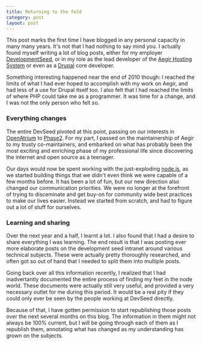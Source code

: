 ```yaml
---
title: Returning to the fold
category: post
layout: post
---
```

This post marks the first time I have blogged in any personal capacity in many many years. It's not that I had nothing to say mind you. I actually found myself writing a lot of blog posts, either for my employer [DevelopmentSeed](http://developmentseed.org), or in my role as the lead developer of the [Aegir Hosting System](http://aegirproject.org) or even as a [Drupal](http://drupal.org) core developer.

Something interesting happened near the end of 2010 though: I reached the limits of what I had ever hoped to accomplish with my work on Aegir, and had less of a use for Drupal itself too. I also felt that I had reached the limits of where PHP could take me as a programmer. It was time for a change, and I was not the only person who felt so.

<!--more-->

### Everything changes

The entire DevSeed pivoted at this point, passing on our interests in [OpenAtrium](http://openatrium.org) to [Phase2](http://www.phase2technology.com). For my part, I passed on the maintainership of Aegir to my trusty co-maintainers, and embarked on what has probably been the most exciting and enriching phase of my professional life since discovering the internet and open source as a teenager.

Our days would now be spent working with the just-exploding [node.js](http://nodejs.org), as we started building things that we didn't even think we were capable of a few months before. It has been a lot of fun, but our new direction also changed our communication priorities. We were no longer at the forefront of trying to disceminate and get buy-on for community wide best practices to make our lives easier. Instead we started from scratch, and had to figure out a lot of stuff for ourselves.

### Learning and sharing

Over the next year and a half, I learnt a lot. I also found that I had a desire to share everything I was learning. The end result is that I was posting ever more elaborate posts on the development seed intranet around various technical subjects. These were actually pretty thoroughly researched, and often got so out of hand that I needed to split them into multiple posts.

Going back over all this information recently, I realized that I had inadvertantly documented the entire process of finding my feet in the node world. These documents were actually still very useful, and provided a very necessary outlet for me during this period. It would be a real pity if they could only ever be seen by the people working at DevSeed directly.

Because of that, I have gotten permission to start republishing those posts over the next several months on this blog. The information in them might not always be 100% current, but I will be going through each of them as I republish them, annotating what has changed as my understanding has grown on the subjects.
